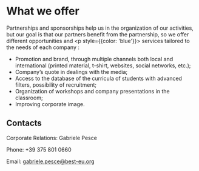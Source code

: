 # What we offer

Partnerships and sponsorships help us in the organization of our activities, but our goal is that our partners benefit from the partnership, so we offer different opportunities and <p style={{color: 'blue'}}> services tailored to the needs of each company : </p>

- Promotion and brand, through multiple channels both local and international (printed material, t-shirt, websites, social networks, etc.);
- Company’s quote in dealings with the media;
- Access to the database of the curricula of students with advanced filters, possibility of recruitment;
- Organization of workshops and company presentations in the classroom;
- Improving corporate image.

## Contacts

Corporate Relations: Gabriele Pesce

Phone: +39 375 801 0660

Email: gabriele.pesce@best-eu.org
